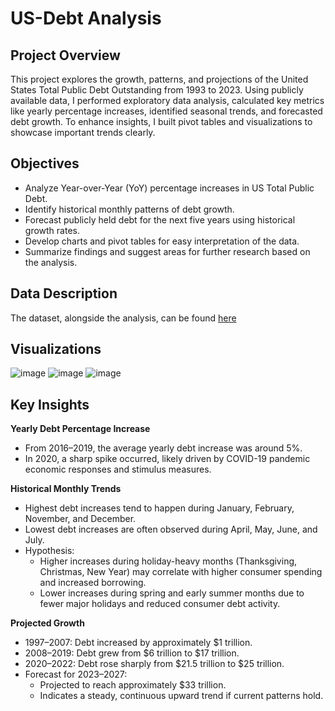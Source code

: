 # US-Debt Analysis
## Project Overview
This project explores the growth, patterns, and projections of the United States Total Public Debt Outstanding from 1993 to 2023. Using publicly available data, I performed exploratory data analysis, calculated key metrics like yearly percentage increases, identified seasonal trends, and forecasted debt growth. To enhance insights, I built pivot tables and visualizations to showcase important trends clearly.

## Objectives
* Analyze Year-over-Year (YoY) percentage increases in US Total Public Debt.
* Identify historical monthly patterns of debt growth.
* Forecast publicly held debt for the next five years using historical growth rates.
* Develop charts and pivot tables for easy interpretation of the data.
* Summarize findings and suggest areas for further research based on the analysis.
  
## Data Description
The dataset, alongside the analysis, can be found [here](https://github.com/Jlee2537/US-Debt/tree/main/Dataset)

## Visualizations

![image](https://github.com/user-attachments/assets/6eaf40a8-fcc5-46c7-8726-378fd0c7c2e6)
![image](https://github.com/user-attachments/assets/717f3da8-c807-433f-814d-6d23ada439fc)
![image](https://github.com/user-attachments/assets/07ad2b1f-396a-4fc2-bd3d-cdd49e8fa9f9)

## Key Insights
**Yearly Debt Percentage Increase**
* From 2016–2019, the average yearly debt increase was around 5%.
* In 2020, a sharp spike occurred, likely driven by COVID-19 pandemic economic responses and stimulus measures.

**Historical Monthly Trends**
* Highest debt increases tend to happen during January, February, November, and December.
* Lowest debt increases are often observed during April, May, June, and July.
* Hypothesis:
    * Higher increases during holiday-heavy months (Thanksgiving, Christmas, New Year) may correlate with higher consumer spending and increased borrowing.
    * Lower increases during spring and early summer months due to fewer major holidays and reduced consumer debt activity.

**Projected Growth**
* 1997–2007: Debt increased by approximately $1 trillion.
* 2008–2019: Debt grew from $6 trillion to $17 trillion.
* 2020–2022: Debt rose sharply from $21.5 trillion to $25 trillion.
* Forecast for 2023–2027:
    * Projected to reach approximately $33 trillion.
    * Indicates a steady, continuous upward trend if current patterns hold.
